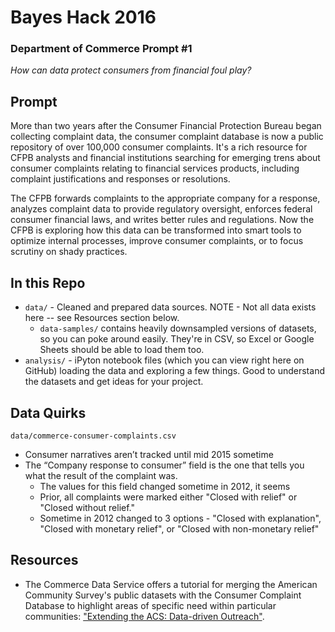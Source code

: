 # Bayes Hack 2016
### Department of Commerce Prompt #1

_How can data protect consumers from financial foul play?_

## Prompt

More than two years after the Consumer Financial Protection Bureau began collecting complaint data, the consumer complaint database is now a public repository of over 100,000 consumer complaints. It's a rich resource for CFPB analysts and financial institutions searching for emerging trens about consumer complaints relating to financial services products, including complaint justifications and responses or resolutions.

The CFPB forwards complaints to the appropriate company for a response, analyzes complaint data to provide regulatory oversight, enforces federal consumer financial laws, and writes better rules and regulations. Now the CFPB is exploring how this data can be transformed into smart tools to optimize internal processes, improve consumer complaints, or to focus scrutiny on shady practices.

## In this Repo

* `data/` - Cleaned and prepared data sources. NOTE - Not all data exists here -- see Resources section below.
   * `data-samples/` contains heavily downsampled versions of datasets, so you can poke around easily. They're in CSV, so Excel or Google Sheets should be able to load them too.
* `analysis/` - iPyton notebook files (which you can view right here on GitHub) loading the data and exploring a few things. Good to understand the datasets and get ideas for your project.

## Data Quirks

`data/commerce-consumer-complaints.csv`
* Consumer narratives aren’t tracked until mid 2015 sometime
* The “Company response to consumer” field is the one that tells you what the result of the complaint was.
   * The values for this field changed sometime in 2012, it seems
   * Prior, all complaints were marked either "Closed with relief" or "Closed without relief."
   * Sometime in 2012 changed to 3 options - "Closed with explanation", "Closed with monetary relief", or "Closed with non-monetary relief"

## Resources

* The Commerce Data Service offers a tutorial for merging the American Community Survey's public datasets with the Consumer Complaint Database to highlight areas of specific need within particular communities: ["Extending the ACS: Data-driven Outreach"](http://commercedataservice.github.io/tutorial_acs_rank/).
